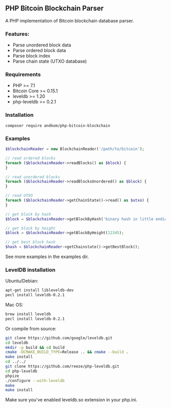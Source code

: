 ## PHP Bitcoin Blockchain Parser

A PHP implementation of Bitcoin blockchain database parser.

### Features:

- Parse unordered block data
- Parse ordered block data
- Parse block index
- Parse chain state (UTXO database)

### Requirements

- PHP >= 7.1
- Bitcoin Core >= 0.15.1
- leveldb >= 1.20
- php-leveldb >= 0.2.1

### Installation

```
composer require andkom/php-bitcoin-blockchain
```

### Examples

```php
$blockchainReader = new BlockchainReader('/path/to/bitcoin');

// read ordered blocks
foreach ($blockchainReader->readBlocks() as $block) {
}

// read unordered blocks
foreach ($blockchainReader->readBlocksUnordered() as $block) {
}

// read UTXO 
foreach ($blockchainReader->getChainState()->read() as $utxo) {
}

// get block by hash
$block = $blockchainReader->getBlockByHash('binary hash in little endian'); 

// get block by height
$block = $blockchainReader->getBlockByHeight(12345);

// get best block hash
$hash = $blockchainReader->getChainstate()->getBestBlock();
```

See more examples in the examples dir.

### LevelDB installation

Ubuntu/Debian:

```bash
apt-get install libleveldb-dev
pecl install leveldb-0.2.1
```

Mac OS:

```bash
brew install leveldb
pecl install leveldb-0.2.1
```

Or compile from source:

```bash
git clone https://github.com/google/leveldb.git
cd leveldb
mkdir -p build && cd build
cmake -DCMAKE_BUILD_TYPE=Release .. && cmake --build .
make install
cd ../../
git clone https://github.com/reeze/php-leveldb.git
cd php-leveldb
phpize
./configure --with-leveldb
make
make install
```

Make sure you've enabled leveldb.so extension in your php.ini.
